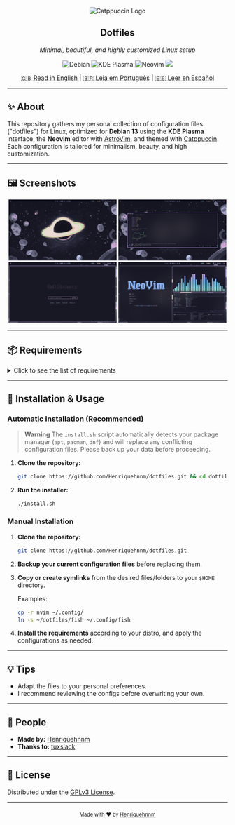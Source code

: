 <p align="center">
  <img src="https://raw.githubusercontent.com/catppuccin/catppuccin/main/assets/logos/exports/1544x1544_circle.png" width="100" alt="Catppuccin Logo"/>
  <h2 align="center">Dotfiles</h2>
  <p align="center"><em>Minimal, beautiful, and highly customized Linux setup</em></p>
</p>

<p align="center">
  <img alt="Debian" src="https://img.shields.io/badge/Debian-13-313244?style=for-the-badge&logo=debian&logoColor=f38ba8&labelColor=1e1e2e"/>
  <img alt="KDE Plasma" src="https://img.shields.io/badge/KDE-Plasma-313244?style=for-the-badge&logo=kde&logoColor=89b4fa&labelColor=1e1e2e"/>
  <img alt="Neovim" src="https://img.shields.io/badge/Neovim-313244?style=for-the-badge&logo=neovim&logoColor=a6e3a1&labelColor=1e1e2e"/>
  <a href="https://catppuccin.com/">
    <img src="https://img.shields.io/badge/theme-catppuccin-313244?style=for-the-badge&logo=catppuccin&logoColor=f5e0dc&labelColor=1e1e2e"/>
  </a>
</p>

<p align="center">
  <a href="README.md">🇬🇧 Read in English</a> | 
  <a href="README.pt_BR.md">🇧🇷 Leia em Português</a> |
  <a href="README.es.md">🇪🇸 Leer en Español</a>
</p>

---

## ✨ About

This repository gathers my personal collection of configuration files ("dotfiles") for Linux, optimized for **Debian 13** using the **KDE Plasma** interface, the **Neovim** editor with [AstroVim](https://astrovim.com/), and themed with [Catppuccin](https://catppuccin.com/). Each configuration is tailored for minimalism, beauty, and high customization.

---

## 🖼️ Screenshots

<p align="center">
  <img src="public/desktop.png?1" width="49%">
  <img src="public/nvim.png?1" width="49%">
  <img src="public/qute.png?1" width="49%">
  <img src="public/terminal.png?1" width="49%">
</p>

---

## 📦 Requirements

<details>
  <summary>Click to see the list of requirements</summary>

- [Debian Linux](https://www.debian.org/) (recommended)
- [KDE Plasma](https://kde.org/plasma-desktop/)
- [Fish Shell](https://fishshell.com/)
- [Neovim](https://neovim.io/) **with [AstroVim](https://astrovim.com/)**
- [Node.js](https://nodejs.org/) and [npm](https://www.npmjs.com/)
- [Rust](https://www.rust-lang.org/)
- [Starship](https://starship.rs/)
- [Bat](https://github.com/sharkdp/bat)
- [Cava](https://github.com/karlstav/cava)
- [Dunst](https://dunst-project.org/)
- [lsd](https://github.com/lsd-rs/lsd)
- [Superfile](https://superfile.netlify.app/)
- [Waybar](https://github.com/Alexays/Waybar)
- [Qutebrowser](https://qutebrowser.org)
- [wlogout](https://github.com/ArtsyMacaw/wlogout)
- [Lazygit](https://github.com/jesseduffield/lazygit)
- [Konsole](https://konsole.kde.org/)
- KDE Plasma Color Schemes
- [Catppuccin theme](https://catppuccin.com/) (applied to all supported apps)
- Custom fonts (see the [`fonts`](./fonts) folder)

</details>

---

## 🚀 Installation & Usage

### Automatic Installation (Recommended)
> **Warning**
> The `install.sh` script automatically detects your package manager (`apt`, `pacman`, `dnf`) and will replace any conflicting configuration files. Please back up your data before proceeding.
1. **Clone the repository:**
   ```sh
   git clone https://github.com/Henriquehnnm/dotfiles.git && cd dotfiles
   ```
2. **Run the installer:**
   ```sh
   ./install.sh
   ```
### Manual Installation
1. **Clone the repository:**
   ```sh
   git clone https://github.com/Henriquehnnm/dotfiles.git
   ```
2. **Backup your current configuration files** before replacing them.
3. **Copy or create symlinks** from the desired files/folders to your `$HOME` directory.

   Examples:
   ```sh
   cp -r nvim ~/.config/
   ln -s ~/dotfiles/fish ~/.config/fish
   ```

4. **Install the requirements** according to your distro, and apply the configurations as needed.

---

## 💡 Tips

- Adapt the files to your personal preferences.
- I recommend reviewing the configs before overwriting your own.

---

## 👥 People

- **Made by:** [Henriquehnnm](https://github.com/Henriquehnnm)
- **Thanks to:** [tuxslack](https://github.com/tuxslack)

---

## 📝 License

Distributed under the [GPLv3 License](./LICENSE).

---

<p align="center">
  <sub>Made with ❤️ by <a href="https://github.com/Henriquehnnm">Henriquehnnm</a></sub>
</p>
